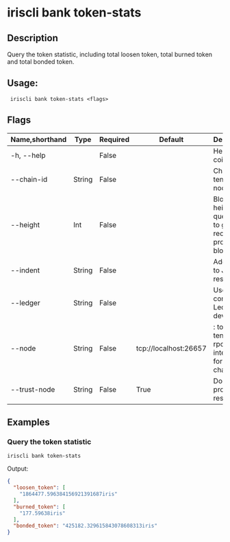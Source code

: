 # iriscli bank token-stats

## Description

Query the token statistic, including total loosen token, total burned token and total bonded token.

## Usage:

```
 iriscli bank token-stats <flags>
```

## Flags

| Name,shorthand | Type   | Required | Default               | Description                                                  |
| -------------- | ------ | -------- | --------------------- | ------------------------------------------------------------ |
| -h, --help     |        | False    |                       | Help for coin-type                                           |
| --chain-id     | String | False    |                       | Chain ID of tendermint node                                  |
| --height       | Int    | False    |                       | Block height to query, omit to get most recent provable block |
| --indent       | String | False    |                       | Add indent to JSON response                                  |
| --ledger       | String | False    |                       | Use a connected Ledger device                                |
| --node         | String | False    | tcp://localhost:26657 | <host>:<port> to tendermint rpc interface for this chain     |
| --trust-node   | String | False    | True                  | Don't verify proofs for responses                            |



## Examples

### Query the token statistic

```
iriscli bank token-stats
```

Output:
```json
{
  "loosen_token": [
    "1864477.596384156921391687iris"
  ],
  "burned_token": [
    "177.59638iris"
  ],
  "bonded_token": "425182.329615843078608313iris"
}
```

​    



​           
